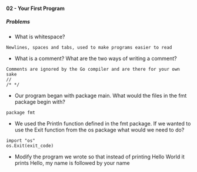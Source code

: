#### 02 - Your First Program

##### Problems

- What is whitespace?
```
Newlines, spaces and tabs, used to make programs easier to read
```

- What is a comment? What are the two ways of writing a comment?
```
Comments are ignored by the Go compiler and are there for your own sake
//
/* */
```

- Our program began with package main. What would the files in the fmt package begin with?
```
package fmt
```

- We used the Println function defined in the fmt package. If we wanted to use the Exit function from the os package what would we need to do?
```
import "os"
os.Exit(exit_code)
```

- Modify the program we wrote so that instead of printing Hello World it prints Hello, my name is followed by your name
